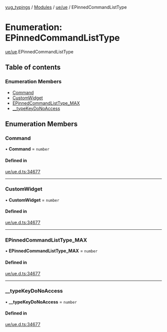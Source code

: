 [yug_typings](../README.md) / [Modules](../modules.md) / [ue/ue](../modules/ue_ue.md) / EPinnedCommandListType

# Enumeration: EPinnedCommandListType

[ue/ue](../modules/ue_ue.md).EPinnedCommandListType

## Table of contents

### Enumeration Members

- [Command](ue_ue.EPinnedCommandListType.md#command)
- [CustomWidget](ue_ue.EPinnedCommandListType.md#customwidget)
- [EPinnedCommandListType\_MAX](ue_ue.EPinnedCommandListType.md#epinnedcommandlisttype_max)
- [\_\_typeKeyDoNoAccess](ue_ue.EPinnedCommandListType.md#__typekeydonoaccess)

## Enumeration Members

### Command

• **Command** = `number`

#### Defined in

[ue/ue.d.ts:34677](https://github.com/YugMetaverse/yug_typings/blob/25cad34/ue/ue.d.ts#L34677)

___

### CustomWidget

• **CustomWidget** = `number`

#### Defined in

[ue/ue.d.ts:34677](https://github.com/YugMetaverse/yug_typings/blob/25cad34/ue/ue.d.ts#L34677)

___

### EPinnedCommandListType\_MAX

• **EPinnedCommandListType\_MAX** = `number`

#### Defined in

[ue/ue.d.ts:34677](https://github.com/YugMetaverse/yug_typings/blob/25cad34/ue/ue.d.ts#L34677)

___

### \_\_typeKeyDoNoAccess

• **\_\_typeKeyDoNoAccess** = `number`

#### Defined in

[ue/ue.d.ts:34677](https://github.com/YugMetaverse/yug_typings/blob/25cad34/ue/ue.d.ts#L34677)
